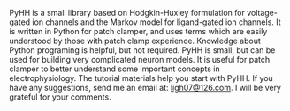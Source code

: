 PyHH is a small library based on Hodgkin-Huxley formulation for voltage-gated ion channels and the Markov model for ligand-gated ion channels. It is written in Python for patch clamper, and uses terms which are easily understood by those with patch clamp experience. Knowledge about Python programing is helpful, but not required. PyHH is small, but can be used for building very complicated neuron models. It is useful for patch clamper to better understand some important concepts in electrophysiology. The tutorial materials help you start with PyHH. If you have any suggestions, send me an email at: ligh07@126.com. I will be very grateful for your comments.
